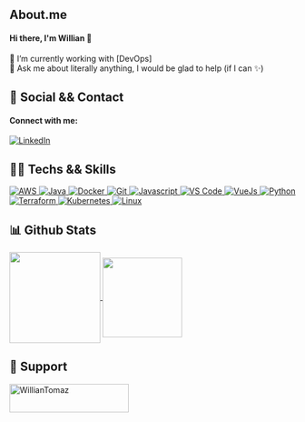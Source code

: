 ## About.me
#### Hi there, I'm Willian 👋

🔭 I’m currently working with [DevOps] <br />
💬 Ask me about literally anything, I would be glad to help (if I can ✨) <br />


## 🤝 Social && Contact
#### Connect with me:
<p align="justify">
  <a href="https://www.linkedin.com/in/willian-t-a1aa81b6/">
    <img alt="LinkedIn" src="https://img.shields.io/badge/LinkedIn-%230d1117.svg?style=for-the-badge&logo=LinkedIn"/>
  </a>
</p>


## 👨‍💻 Techs && Skills
<p align="justify">
  <a href="https://gist.github.com/WillianTomaz">
    <img alt="AWS" src="https://img.shields.io/badge/Amazon-%230d1117.svg?style=for-the-badge&logo=AmazonAWS"/> 
    <img alt="Java" src="https://img.shields.io/badge/Java%20Spring-%230d1117.svg?style=for-the-badge&logo=Spring"/> 
    <img alt="Docker" src="https://img.shields.io/badge/Docker-%230d1117.svg?style=for-the-badge&logo=Docker"/> 
    <img alt="Git" src="https://img.shields.io/badge/Git-%230d1117.svg?style=for-the-badge&logo=Git"/> 
    <img alt="Javascript" src="https://img.shields.io/badge/Javascript-%230d1117.svg?style=for-the-badge&logo=Javascript"/> 
    <img alt="VS Code" src="https://img.shields.io/badge/Visual%20Studio%20Code-%230d1117.svg?style=for-the-badge&logo=VisualStudioCode"/> 
    <img alt="VueJs" src="https://img.shields.io/badge/VueJs-%230d1117.svg?style=for-the-badge&logo=vuedotjs"/> 
    <img alt="Python" src="https://img.shields.io/badge/Python-%230d1117.svg?style=for-the-badge&logo=Python"/> 
    <img alt="Terraform" src="https://img.shields.io/badge/Terraform-%230d1117.svg?style=for-the-badge&logo=Terraform"/> 
    <img alt="Kubernetes" src="https://img.shields.io/badge/Kubernetes-%230d1117.svg?style=for-the-badge&logo=Kubernetes"/> 
    <img alt="Linux" src="https://img.shields.io/badge/Linux-%230d1117.svg?style=for-the-badge&logo=Linux"/>
  </a>
</p>


## 📊 Github Stats
<p align="justify">
  <a href="https://github.com/WillianTomaz">
    <img height="160em" align="center" src="https://github-readme-stats.vercel.app/api?username=WillianTomaz&show_icons=true&theme=vue-dark&include_all_commits=true&count_private=true"/>
    <img height="140em" align="center" src="https://github-readme-stats.vercel.app/api/top-langs/?username=WillianTomaz&layout=compact&langs_count=7&theme=vue-dark"/>
  </a>
</p>


## 🎁 Support
<p dir="auto">
  <a href="https://www.buymeacoffee.com/williantomaz" rel="nofollow"> 
    <img align="left" src="https://cdn.buymeacoffee.com/buttons/v2/default-yellow.png" height="50" width="210" alt="WillianTomaz" style="max-width: 100%;">
  </a>
</p>
